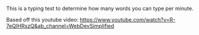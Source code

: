 This is a typing test to determine how many words you can type per minute.

Based off this youtube video: 
https://www.youtube.com/watch?v=R-7eQIHRszQ&ab_channel=WebDevSimplified 
